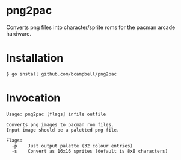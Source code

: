 # png2pac

Converts png files into character/sprite roms for the pacman arcade hardware.

# Installation

    $ go install github.com/bcampbell/png2pac

# Invocation

```
Usage: png2pac [flags] infile outfile

Converts png images to pacman rom files.
Input image should be a paletted png file.

Flags:
  -p	Just output palette (32 colour entries)
  -s	Convert as 16x16 sprites (default is 8x8 characters)
```
